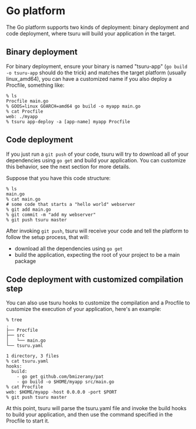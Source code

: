 Go platform
===========

The Go platform supports two kinds of deployment: binary deployment and code
deployment, where tsuru will build your application in the target.

Binary deployment
-----------------

For binary deployment, ensure your binary is named "tsuru-app" (``go build -o
tsuru-app`` should do the trick) and matches the target platform (usually
linux_amd64), you can have a customized name if you also deploy a Procfile,
something like:

	% ls
	Procfile main.go
	% GOOS=linux GOARCH=amd64 go build -o myapp main.go
	% cat Procfile
	web: ./myapp
	% tsuru app-deploy -a [app-name] myapp Procfile

Code deployment
---------------

If you just run a ``git push`` of your code, tsuru will try to download all of
your dependencies using ``go get`` and build your application. You can
customize this behavior, see the next section for more details.

Suppose that you have this code structure:

	% ls
	main.go
	% cat main.go
	# some code that starts a "hello world" webserver
	% git add main.go
	% git commit -m "add my webserver"
	% git push tsuru master

After invoking ``git push``, tsuru will receive your code and tell the platform
to follow the setup process, that will:

- download all the dependencies using ``go get``
- build the application, expecting the root of your project to be a main
  package

Code deployment with customized compilation step
------------------------------------------------

You can also use tsuru hooks to customize the compilation and a Procfile to
customize the execution of your application, here's an example:

	% tree
	.
	├── Procfile
	├── src
	│   └── main.go
	└── tsuru.yaml

	1 directory, 3 files
	% cat tsuru.yaml
	hooks:
	  build:
	    - go get github.com/bmizerany/pat
	    - go build -o $HOME/myapp src/main.go
	% cat Procfile
	web: $HOME/myapp -host 0.0.0.0 -port $PORT
	% git push tsuru master

At this point, tsuru will parse the tsuru.yaml file and invoke the build hooks
to build your application, and then use the command specified in the Procfile
to start it.
